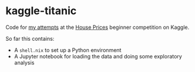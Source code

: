 # kaggle-titanic

Code for [my attempts](https://www.kaggle.com/hodapp) at the
[House Prices](https://www.kaggle.com/c/house-prices-advanced-regression-techniques/leaderboard) beginner competition on Kaggle.

So far this contains:

- A `shell.nix` to set up a Python environment
- A Jupyter notebook for loading the data and doing some exploratory
  analysis
